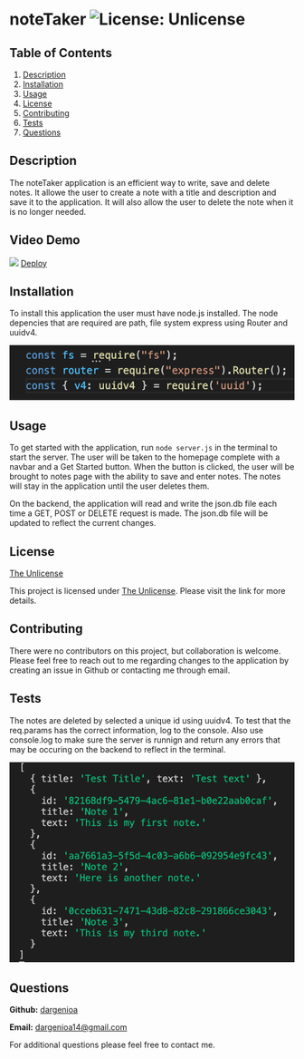 # noteTaker ![License: Unlicense](https://img.shields.io/badge/license-Unlicense-blue.svg)

  ## Table of Contents
  1. [Description](#description)
  1. [Installation](#installation)
  1. [Usage](#usage)
  1. [License](#license)
  1. [Contributing](#contributing)
  1. [Tests](#tests)
  1. [Questions](#questions)

  ## Description

  The noteTaker application is an efficient way to write, save and delete notes.  It allowe the user to create a note with a title and description and save it to the application.  It will also allow the user to delete the note when it is no longer needed.

  ## Video Demo

  ![](./public/assets/images/noteTaker.gif)
  [Deploy](https://notetakerprofessional.herokuapp.com/)

  ## Installation

  To install this application the user must have node.js installed.  The node depencies that are required are path, file system express using Router and uuidv4.
  
  <img src="./public/assets/images/noteTakerequireddependencies.png" alt="node-dependencies">


  ## Usage

  To get started with the application, run ```node server.js``` in the terminal to start the server.  The user will be taken to the homepage complete with a navbar and a Get Started button.  When the button is clicked, the user will be brought to notes page with the ability to save and enter notes.  The notes will stay in the application until the user deletes them.

  On the backend, the application will read and write the json.db file each time a GET, POST or DELETE request is made.  The json.db file will be updated to reflect the current changes.

  ## License

  [The Unlicense](http://unlicense.org/)

  This project is licensed under [The Unlicense](http://unlicense.org/).  Please visit the link for more details.


  ## Contributing

  There were no contributors on this project, but collaboration is welcome.  Please feel free to reach out to me regarding changes to the application by creating an issue in Github or contacting me through email.

  ## Tests

  The notes are deleted by selected a unique id using uuidv4. To test that the req.params has the correct information, log to the console.  Also use console.log to make sure the server is runnign and return any errors that may be occuring on the backend to reflect in the terminal.
  
  <img src="./public/assets/images/noteTakerdbconsole.png" alt="console.log-object">


  ## Questions

  **Github:** [dargenioa](http://github.com/dargenioa)

  **Email:** [dargenioa14@gmail.com](dargenioa14@gmail.com)

  For additional questions please feel free to contact me.


